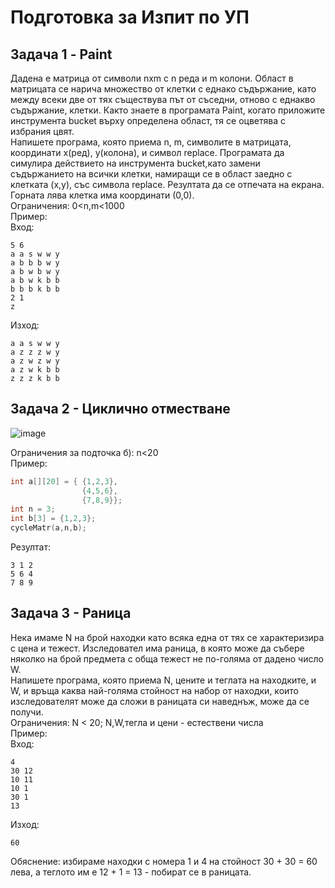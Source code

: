 # Подготовка за Изпит по УП

## Задача 1 - Paint
Дадена е матрица от символи nxm с n реда и m колони. Област в матрицата се нарича множество от клетки с еднако съдържание, като между всеки две от тях съществува път от
съседни, отново с еднакво съдържание, клетки. Както знаете в програмата Paint, когато приложите инструмента bucket върху определена област, тя се оцветява с избрания цвят.  
Напишете програма, която приема n, m, символите в матрицата, координати x(ред), y(колона), и символ replace.
Програмата да симулира действието на инструмента bucket,като замени
съдържанието на всички клетки, намиращи се в област заедно с клетката (x,y), със символа replace.
Резултата да се отпечата на екрана. Горната лява клетка има координати (0,0).  
Ограничения:
0<n,m<1000  
Пример:  
Вход:  
```text
5 6
a a s w w y
a b b b w y
a b w b w y
a b w k b b
b b b k b b
2 1
z
```
Изход: 
```
a a s w w y
a z z z w y
a z w z w y
a z w k b b
z z z k b b
```

## Задача 2 - Циклично отместване
![image](https://user-images.githubusercontent.com/107109124/211918679-447c8d69-2e9e-4263-80ac-d8b2a051f72c.png)

Ограничения за подточка б): n<20  
Пример:  
```cpp
int a[][20] = { {1,2,3},
                {4,5,6},
                {7,8,9}};
int n = 3;
int b[3] = {1,2,3};
cycleMatr(a,n,b);
```
Резултат:
```
3 1 2
5 6 4
7 8 9
```

## Задача 3 - Раница
Нека имаме N на брой находки като всяка една от тях се характеризира с цена и тежест.
Изследовател има раница, в която може да събере няколко на брой предмета с обща тежест не по-голяма от дадено число W.  
Напишете програма, която приема N, цените и теглата на находките, и W, и връща каква най-голяма стойност на набор от находки, които изследователят може да сложи в раницата си наведнъж, може да се получи.  
Ограничения: N < 20; N,W,тегла и цени - естествени числа  
Пример:  
Вход:
```
4
30 12
10 11
10 1
30 1
13
```
Изход:
```
60
```
Обяснение: избираме находки с номера 1 и 4 на стойност 30 + 30 = 60 лева, а теглото им е 12 + 1 = 13 - побират се в раницата.
